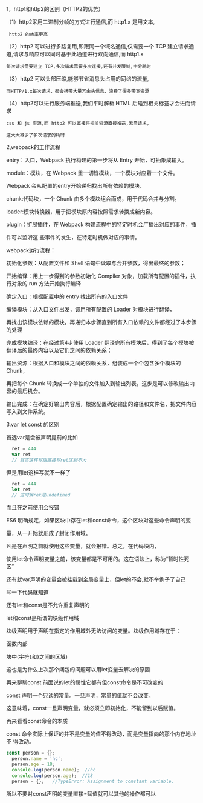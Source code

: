 1，http1和http2的区别（HTTP2的优势）

 （1）http2采用二进制分帧的方式进行通信,而 http1.x 是用文本,

     http2 的效率更高

 （2）http2 可以进行多路复用,即跟同一个域名通信,仅需要一个 TCP 建立请求通     
    道,请求与响应可以同时基于此通道进行双向通信,而 http1.x 
    
    每次请求需要建立 TCP,多次请求需要多次连接,还有并发限制,十分耗时

 （3）http2 可以头部压缩,能够节省消息头占用的网络的流量,

    而HTTP/1.x每次请求，都会携带大量冗余头信息，浪费了很多带宽资源

 （4）http2可以进行服务端推送,我们平时解析 HTML 后碰到相关标签才会进而请求 

    css 和 js 资源,而 http2 可以直接将相关资源直接推送,无需请求,
    
    这大大减少了多次请求的耗时

2,webpack的工作流程

  entry：入口，Webpack 执行构建的第一步将从 Entry 开始，可抽象成输入。

  module：模块，在 Webpack 里一切皆模块，一个模块对应着一个文件。

  Webpack 会从配置的entry开始递归找出所有依赖的模块.

  chunk:代码块，一个 Chunk 由多个模块组合而成，用于代码合并与分割。

  loader:模块转换器，用于把模块原内容按照需求转换成新内容。

  plugin：扩展插件，在 Webpack 构建流程中的特定时机会广播出对应的事件，插
  
  件可以监听这 些事件的发生，在特定时机做对应的事情。
  
  webpack运行流程：

  初始化参数：从配置文件和 Shell 语句中读取与合并参数，得出最终的参数；

  开始编译：用上一步得到的参数初始化 Compiler 对象，加载所有配置的插件，执行对象的 run 方法开始执行编译

  确定入口：根据配置中的 entry 找出所有的入口文件

  编译模块：从入口文件出发，调用所有配置的 Loader 对模块进行翻译，
  
  再找出该模块依赖的模块，再递归本步骤直到所有入口依赖的文件都经过了本步骤的处理

  完成模块编译：在经过第4步使用 Loader 翻译完所有模块后，得到了每个模块被翻译后的最终内容以及它们之间的依赖关系；

  输出资源：根据入口和模块之间的依赖关系，组装成一个个包含多个模块的 Chunk，
  
  再把每个 Chunk 转换成一个单独的文件加入到输出列表，这步是可以修改输出内容的最后机会。

  输出完成：在确定好输出内容后，根据配置确定输出的路径和文件名，把文件内容写入到文件系统。

3.var let const 的区别

  首选var是会被声明提前的比如

  ```js
    ret = 444
    var ret
    // 其实这样写跟直接写ret区别不大 
  ```  
  但是用let这样写就不一样了

  ```js
    ret = 444
    let ret
    // 这时候ret是undefined
  ```
  而且在之前使用会报错
  
  ES6 明确规定，如果区块中存在let和const命令，这个区块对这些命令声明的变
  
  量，从一开始就形成了封闭作用域。
  
  凡是在声明之前就使用这些变量，就会报错。总之，在代码块内，
  
  使用let命令声明变量之前，该变量都是不可用的。这在语法上，称为“暂时性死区”


  还有就var声明的变量会被挂载到全局变量上，但let的不会,就不举例子了自己

  写一下代码就知道

  还有let和const是不允许重复声明的

  let和const是所谓的块级作用域

  块级声明用于声明在指定的作用域外无法访问的变量。块级作用域存在于：

  函数内部

  块中(字符{和}之间的区域)

  这也是为什么上次那个闭包的问题可以用let变量去解决的原因

  再来聊聊const 前面说的let的属性它都有但const命令是不可改变的

  const 声明一个只读的常量。一旦声明，常量的值就不会改变。
  
  这意味着，const一旦声明变量，就必须立即初始化，不能留到以后赋值。

  再来看看const命令的本质

  const 命令实际上保证的并不是变量的值不得改动，而是变量指向的那个内存地址不
  得改动。

  ```js
  const person = {};
    person.name = 'hc';
    person.age = 18;
    console.log(person.name);  //hc
    console.log(person.age);  //18
    person = {};   //TypeError: Assignment to constant variable.
  ```

  所以不要对const声明的变量直接=赋值就可以其他的操作都可以
